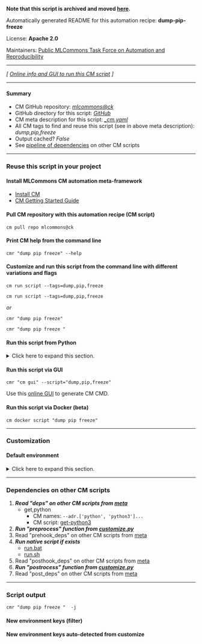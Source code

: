 **Note that this script is archived and moved [here](https://github.com/mlcommons/cm4mlops/tree/main/script/dump-pip-freeze).**



Automatically generated README for this automation recipe: **dump-pip-freeze**

License: **Apache 2.0**

Maintainers: [Public MLCommons Task Force on Automation and Reproducibility](https://github.com/mlcommons/ck/blob/master/docs/taskforce.md)

---
*[ [Online info and GUI to run this CM script](https://access.cknowledge.org/playground/?action=scripts&name=dump-pip-freeze,33eb0a8006664cae) ]*

---
#### Summary

* CM GitHub repository: *[mlcommons@ck](https://github.com/mlcommons/ck/tree/dev/cm-mlops)*
* GitHub directory for this script: *[GitHub](https://github.com/mlcommons/ck/tree/dev/cm-mlops/script/dump-pip-freeze)*
* CM meta description for this script: *[_cm.yaml](_cm.yaml)*
* All CM tags to find and reuse this script (see in above meta description): *dump,pip,freeze*
* Output cached? *False*
* See [pipeline of dependencies](#dependencies-on-other-cm-scripts) on other CM scripts


---
### Reuse this script in your project

#### Install MLCommons CM automation meta-framework

* [Install CM](https://access.cknowledge.org/playground/?action=install)
* [CM Getting Started Guide](https://github.com/mlcommons/ck/blob/master/docs/getting-started.md)

#### Pull CM repository with this automation recipe (CM script)

```cm pull repo mlcommons@ck```

#### Print CM help from the command line

````cmr "dump pip freeze" --help````

#### Customize and run this script from the command line with different variations and flags

`cm run script --tags=dump,pip,freeze`

`cm run script --tags=dump,pip,freeze `

*or*

`cmr "dump pip freeze"`

`cmr "dump pip freeze " `


#### Run this script from Python

<details>
<summary>Click here to expand this section.</summary>

```python

import cmind

r = cmind.access({'action':'run'
                  'automation':'script',
                  'tags':'dump,pip,freeze'
                  'out':'con',
                  ...
                  (other input keys for this script)
                  ...
                 })

if r['return']>0:
    print (r['error'])

```

</details>


#### Run this script via GUI

```cmr "cm gui" --script="dump,pip,freeze"```

Use this [online GUI](https://cKnowledge.org/cm-gui/?tags=dump,pip,freeze) to generate CM CMD.

#### Run this script via Docker (beta)

`cm docker script "dump pip freeze" `

___
### Customization

#### Default environment

<details>
<summary>Click here to expand this section.</summary>

These keys can be updated via `--env.KEY=VALUE` or `env` dictionary in `@input.json` or using script flags.


</details>

___
### Dependencies on other CM scripts


  1. ***Read "deps" on other CM scripts from [meta](https://github.com/mlcommons/ck/tree/dev/cm-mlops/script/dump-pip-freeze/_cm.yaml)***
     * get,python
       * CM names: `--adr.['python', 'python3']...`
       - CM script: [get-python3](https://github.com/mlcommons/ck/tree/master/cm-mlops/script/get-python3)
  1. ***Run "preprocess" function from [customize.py](https://github.com/mlcommons/ck/tree/dev/cm-mlops/script/dump-pip-freeze/customize.py)***
  1. Read "prehook_deps" on other CM scripts from [meta](https://github.com/mlcommons/ck/tree/dev/cm-mlops/script/dump-pip-freeze/_cm.yaml)
  1. ***Run native script if exists***
     * [run.bat](https://github.com/mlcommons/ck/tree/dev/cm-mlops/script/dump-pip-freeze/run.bat)
     * [run.sh](https://github.com/mlcommons/ck/tree/dev/cm-mlops/script/dump-pip-freeze/run.sh)
  1. Read "posthook_deps" on other CM scripts from [meta](https://github.com/mlcommons/ck/tree/dev/cm-mlops/script/dump-pip-freeze/_cm.yaml)
  1. ***Run "postrocess" function from [customize.py](https://github.com/mlcommons/ck/tree/dev/cm-mlops/script/dump-pip-freeze/customize.py)***
  1. Read "post_deps" on other CM scripts from [meta](https://github.com/mlcommons/ck/tree/dev/cm-mlops/script/dump-pip-freeze/_cm.yaml)

___
### Script output
`cmr "dump pip freeze "  -j`
#### New environment keys (filter)

#### New environment keys auto-detected from customize
